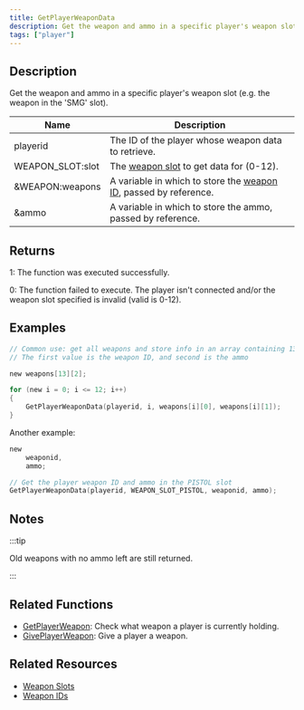 ```yaml
---
title: GetPlayerWeaponData
description: Get the weapon and ammo in a specific player's weapon slot (e.
tags: ["player"]
---
```


## Description

Get the weapon and ammo in a specific player's weapon slot (e.g. the weapon in the 'SMG' slot).

| Name             | Description                                                                                |
|------------------|--------------------------------------------------------------------------------------------|
| playerid         | The ID of the player whose weapon data to retrieve.                                        |
| WEAPON_SLOT:slot | The [weapon slot](../resources/weaponslots) to get data for (0-12).                        |
| &WEAPON:weapons  | A variable in which to store the [weapon ID](../resources/weaponids), passed by reference. |
| &ammo            | A variable in which to store the ammo, passed by reference.                                |

## Returns

1: The function was executed successfully.

0: The function failed to execute. The player isn't connected and/or the weapon slot specified is invalid (valid is 0-12).

## Examples

```c
// Common use: get all weapons and store info in an array containing 13 slots
// The first value is the weapon ID, and second is the ammo

new weapons[13][2];

for (new i = 0; i <= 12; i++)
{
    GetPlayerWeaponData(playerid, i, weapons[i][0], weapons[i][1]);
}
```

Another example:

```c
new 
    weaponid,
    ammo;

// Get the player weapon ID and ammo in the PISTOL slot
GetPlayerWeaponData(playerid, WEAPON_SLOT_PISTOL, weaponid, ammo);
```

## Notes

:::tip

Old weapons with no ammo left are still returned.

:::

## Related Functions

- [GetPlayerWeapon](GetPlayerWeapon): Check what weapon a player is currently holding.
- [GivePlayerWeapon](GivePlayerWeapon): Give a player a weapon.

## Related Resources

- [Weapon Slots](../resources/weaponslots)
- [Weapon IDs](../resources/weaponids)
